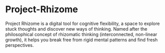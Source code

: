 # Project-Rhizome
Project Rhizome is a digital tool for cognitive flexibility, a space to explore stuck thoughts and discover new ways of thinking. Named after the philosophical concept of rhizomatic thinking (interconnected, non-linear growth), it helps you break free from rigid mental patterns and find fresh perspectives.

